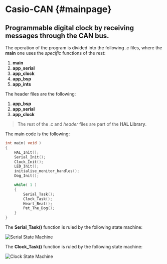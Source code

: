 Casio-CAN {#mainpage}
============

Programmable digital clock by receiving messages through the CAN bus.
-------------

The operation of the program is divided into the following .c files, where the **main** one uses the *specific* functions of the rest:

1. **main**
2. **app_serial**
3. **app_clock**
4. **app_bsp**
5. **app_ints**

The header files are the following:

1. **app_bsp**
2. **app_serial**
3. **app_clock**

> The rest of the .c and *header* files are part of the **HAL Library**.

The main code is the following:

```C
int main( void )
{
    HAL_Init();
    Serial_Init();
    Clock_Init();
    LED_Init();
    initialise_monitor_handles();
    Dog_Init();

    while( 1 )
    {
        Serial_Task();
        Clock_Task();
        Heart_Beat();
        Pet_The_Dog();
    }
}
```
The **Serial_Task()** function is ruled by the following state machine:

![Serial State Machine](https://bitbucket.org/rodrigolosal/modularmx/raw/21139d10be254557d809af59d61db459ab396af9/Diagrams/Part-1.png)

The **Clock_Task()** function is ruled by the following state machine:

![Clock State Machine](https://bitbucket.org/rodrigolosal/modularmx/raw/21139d10be254557d809af59d61db459ab396af9/Diagrams/Part-2.jpg)